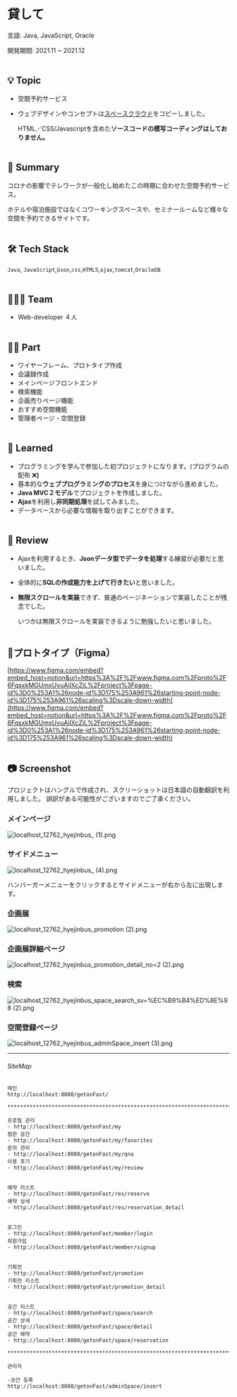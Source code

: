 # 貸して

言語: Java, JavaScript, Oracle

開発期間: 2021.11 ~ 2021.12
<br></br>

## 💡 Topic

- 空間予約サービス
- ウェブデザインやコンセプトは[スペースクラウド](https://www.spacecloud.kr/)をコピーしました。
    
    HTML／CSS/Javascriptを含めた**ソースコードの模写コーディングはしておりません。**
<br></br>

## 📝 Summary

コロナの影響でテレワークが一般化し始めたこの時期に合わせた空間予約サービス。

ホテルや宿泊施設ではなくコワーキングスペースや、セミナールームなど様々な空間を予約できるサイトです。
<br></br>

## 🛠 Tech Stack

`Java`, `JavaScript`,`Gson`,`css`,`HTML5`,`ajax`,`tomcat`,`OracleDB`
<br></br>

## 🧑🏻‍💻 Team

- Web-developer ４人
<br></br>

## 🤚🏻 Part

- ワイヤーフレーム、プロトタイプ作成
- 会議録作成
- メインページフロントエンド
- 検索機能
- 企画売りページ機能
- おすすめ空間機能
- 管理者ぺージ・空間登録
<br></br>
## 🤔 Learned

- プログラミングを学んで参加した初プロジェクトになります。(プログラムの配布 ❌**)**
- 基本的な**ウェブプログラミングのプロセス**を身につけながら進めました。
- **Java MVC２モデル**でプロジェクトを作成しました。
- **Ajax**を利用し**非同期処理**を試してみました。
- データベースから必要な情報を取り出すことができます。
<br></br>

## 📑 Review

- Ajaxを利用するとき、**Jsonデータ型でデータを処理**する練習が必要だと思いました。
- 全体的に**SQLの作成能力を上げて行きたい**と思いました。
- **無限スクロールを実装**できず、普通のページネーションで実装したことが残念でした。
    
    いつかは無限スクロールを実装できるように勉強したいと思いました。
<br></br>

## 📜プロトタイプ（Figma）

[https://www.figma.com/embed?embed_host=notion&url=https%3A%2F%2Fwww.figma.com%2Fproto%2F6FqsxkMGUmxUvuAiIXcZiL%2Fproject%3Fpage-id%3D0%253A1%26node-id%3D175%253A961%26starting-point-node-id%3D175%253A961%26scaling%3Dscale-down-width](https://www.figma.com/embed?embed_host=notion&url=https%3A%2F%2Fwww.figma.com%2Fproto%2F6FqsxkMGUmxUvuAiIXcZiL%2Fproject%3Fpage-id%3D0%253A1%26node-id%3D175%253A961%26starting-point-node-id%3D175%253A961%26scaling%3Dscale-down-width)
<br></br>

## 📷 Screenshot

プロジェクトはハングルで作成され、スクリーショットは日本語の自動翻訳を利用しました。 
誤訳がある可能性がございますのでご了承ください。

### **メインページ**

![localhost_12762_hyejinbus_ (1).png](%E8%B2%B8%E3%81%97%E3%81%A6%2042067/localhost_12762_hyejinbus__(1).png)

### **サイドメニュー**

![localhost_12762_hyejinbus_ (4).png](%E8%B2%B8%E3%81%97%E3%81%A6%2042067/localhost_12762_hyejinbus__(4).png)

ハンバーガーメニューをクリックするとサイドメニューが右から左に出現します。

### **企画展**

![localhost_12762_hyejinbus_promotion (2).png](%E8%B2%B8%E3%81%97%E3%81%A6%2042067/localhost_12762_hyejinbus_promotion_(2).png)

### **企画展詳細ページ**

![localhost_12762_hyejinbus_promotion_detail_no=2 (2).png](%E8%B2%B8%E3%81%97%E3%81%A6%2042067/localhost_12762_hyejinbus_promotion_detail_no2_(2).png)

### **検索**

![localhost_12762_hyejinbus_space_search_sv=%EC%B9%B4%ED%8E%98 (2).png](%E8%B2%B8%E3%81%97%E3%81%A6%2042067/localhost_12762_hyejinbus_space_search_svECB9B4ED8E98_(2).png)

### **空間登録ページ**

![localhost_12762_hyejinbus_adminSpace_insert (3).png](%E8%B2%B8%E3%81%97%E3%81%A6%2042067/localhost_12762_hyejinbus_adminSpace_insert_(3).png)

-----------
###### SiteMap
```
메인
http://localhost:8080/getonFast/        

***********************************************************************

프로필 관리
- http://localhost:8080/getonFast/my
찜한 공간
- http://localhost:8080/getonFast/my/favorites
문의 관리
- http://localhost:8080/getonFast/my/qna
이용 후기
- http://localhost:8080/getonFast/my/review


예약 리스트
- http://localhost:8080/getonFast/res/reserve
예약 상세
- http://localhost:8080/getonFast/res/reservation_detail


로그인
- http://localhost:8080/getonFast/member/login
회원가입
- http://localhost:8080/getonFast/member/signup


기획전
- http://localhost:8080/getonFast/promotion
기획전 리스트
- http://localhost:8080/getonFast/promotion_detail


공간 리스트
- http://localhost:8080/getonFast/space/search
공간 상세
- http://localhost:8080/getonFast/space/detail
공간 예약
- http://localhost:8080/getonFast/space/reservation

***********************************************************************

관리자 

-공간 등록 
http://localhost:8080/getonFast/adminSpace/insert
